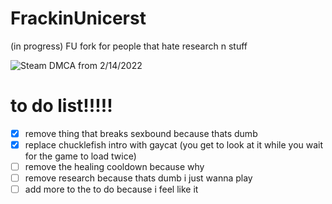 # FrackinUnicerst
(in progress) FU fork for people that hate research n stuff

![Steam DMCA from 2/14/2022](https://media.discordapp.net/attachments/965312039440502844/965375722413768794/firefox_Zlt9qldxC6.png)

# to do list!!!!!
- [x] remove thing that breaks sexbound because thats dumb
- [x] replace chucklefish intro with gaycat (you get to look at it while you wait for the game to load twice)
- [ ] remove the healing cooldown because why
- [ ] remove research because thats dumb i just wanna play
- [ ] add more to the to do because i feel like it
